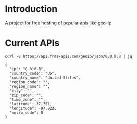# Introduction

A project for free hosting of popular apis like geo-ip

# Current APIs 

```
curl -v https://api.free-apis.com/geoip/json/8.8.8.8 | jq

{
  "ip": "8.8.8.8",
  "country_code": "US",
  "country_name": "United States",
  "region_code": "",
  "region_name": "",
  "city": "",
  "zip_code": "",
  "time_zone": "",
  "latitude": 37.751,
  "longitude": -97.822,
  "metro_code": 0
}

```

